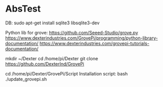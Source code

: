 # AbsTest

DB:
sudo apt-get install sqlite3 libsqlite3-dev

Python lib for grove:
https://github.com/Seeed-Studio/grove.py
https://www.dexterindustries.com/GrovePi/programming/python-library-documentation/
https://www.dexterindustries.com/grovepi-tutorials-documentation/

mkdir ~/Dexter
cd /home/pi/Dexter
git clone https://github.com/DexterInd/GrovePi

cd /home/pi/Dexter/GrovePi/Script
Installation script:
bash ./update_grovepi.sh
